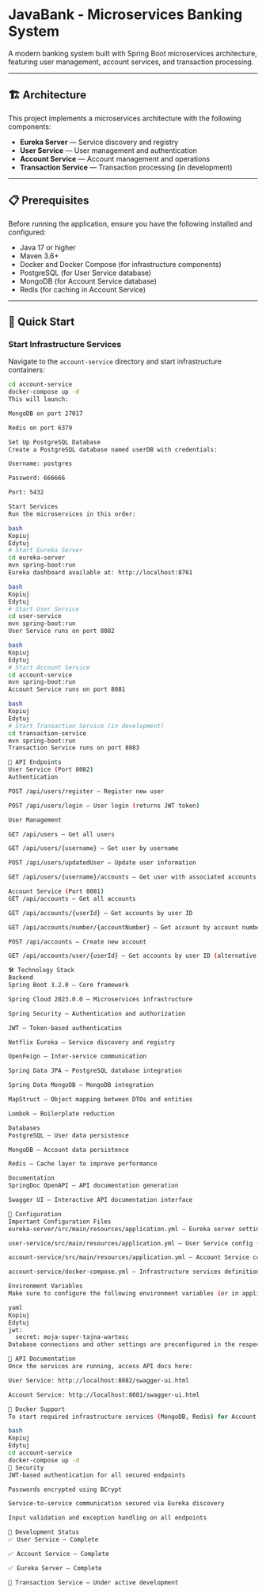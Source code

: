 # JavaBank - Microservices Banking System

A modern banking system built with Spring Boot microservices architecture, featuring user management, account services, and transaction processing.

---

## 🏗️ Architecture

This project implements a microservices architecture with the following components:

- **Eureka Server** — Service discovery and registry  
- **User Service** — User management and authentication  
- **Account Service** — Account management and operations  
- **Transaction Service** — Transaction processing (in development)  

---

## 📋 Prerequisites

Before running the application, ensure you have the following installed and configured:

- Java 17 or higher  
- Maven 3.6+  
- Docker and Docker Compose (for infrastructure components)  
- PostgreSQL (for User Service database)  
- MongoDB (for Account Service database)  
- Redis (for caching in Account Service)  

---

## 🚀 Quick Start

### Start Infrastructure Services

Navigate to the `account-service` directory and start infrastructure containers:

```bash
cd account-service
docker-compose up -d
This will launch:

MongoDB on port 27017

Redis on port 6379

Set Up PostgreSQL Database
Create a PostgreSQL database named userDB with credentials:

Username: postgres

Password: 666666

Port: 5432

Start Services
Run the microservices in this order:

bash
Kopiuj
Edytuj
# Start Eureka Server
cd eureka-server
mvn spring-boot:run
Eureka dashboard available at: http://localhost:8761

bash
Kopiuj
Edytuj
# Start User Service
cd user-service
mvn spring-boot:run
User Service runs on port 8082

bash
Kopiuj
Edytuj
# Start Account Service
cd account-service
mvn spring-boot:run
Account Service runs on port 8081

bash
Kopiuj
Edytuj
# Start Transaction Service (in development)
cd transaction-service
mvn spring-boot:run
Transaction Service runs on port 8083

📡 API Endpoints
User Service (Port 8082)
Authentication

POST /api/users/register — Register new user

POST /api/users/login — User login (returns JWT token)

User Management

GET /api/users — Get all users

GET /api/users/{username} — Get user by username

POST /api/users/updatedUser — Update user information

GET /api/users/{username}/accounts — Get user with associated accounts

Account Service (Port 8081)
GET /api/accounts — Get all accounts

GET /api/accounts/{userId} — Get accounts by user ID

GET /api/accounts/number/{accountNumber} — Get account by account number

POST /api/accounts — Create new account

GET /api/accounts/user/{userId} — Get accounts by user ID (alternative endpoint)

🛠️ Technology Stack
Backend
Spring Boot 3.2.0 — Core framework

Spring Cloud 2023.0.0 — Microservices infrastructure

Spring Security — Authentication and authorization

JWT — Token-based authentication

Netflix Eureka — Service discovery and registry

OpenFeign — Inter-service communication

Spring Data JPA — PostgreSQL database integration

Spring Data MongoDB — MongoDB integration

MapStruct — Object mapping between DTOs and entities

Lombok — Boilerplate reduction

Databases
PostgreSQL — User data persistence

MongoDB — Account data persistence

Redis — Cache layer to improve performance

Documentation
SpringDoc OpenAPI — API documentation generation

Swagger UI — Interactive API documentation interface

🔧 Configuration
Important Configuration Files
eureka-server/src/main/resources/application.yml — Eureka server settings

user-service/src/main/resources/application.yml — User Service config (DB, JWT, security)

account-service/src/main/resources/application.yml — Account Service config (MongoDB, Redis)

account-service/docker-compose.yml — Infrastructure services definitions (MongoDB, Redis)

Environment Variables
Make sure to configure the following environment variables (or in application.yml):

yaml
Kopiuj
Edytuj
jwt:
  secret: moja-super-tajna-wartosc
Database connections and other settings are preconfigured in the respective application.yml files.

📖 API Documentation
Once the services are running, access API docs here:

User Service: http://localhost:8082/swagger-ui.html

Account Service: http://localhost:8081/swagger-ui.html

🐳 Docker Support
To start required infrastructure services (MongoDB, Redis) for Account Service:

bash
Kopiuj
Edytuj
cd account-service
docker-compose up -d
🔐 Security
JWT-based authentication for all secured endpoints

Passwords encrypted using BCrypt

Service-to-service communication secured via Eureka discovery

Input validation and exception handling on all endpoints

🚧 Development Status
✅ User Service — Complete

✅ Account Service — Complete

✅ Eureka Server — Complete

🚧 Transaction Service — Under active development





